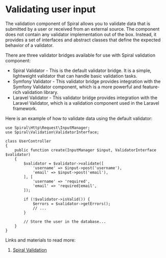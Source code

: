 # Validating user input

The validation component of Spiral allows you to validate data that is submitted by a user or received from an external source. The component does not contain any validator implementation out of the box. Instead, it provides a set of interfaces and abstract classes that define the expected behavior of a validator.

There are three validator bridges available for use with Spiral validation component:

- Spiral Validator - This is the default validator bridge. It is a simple, lightweight validator that can handle basic validation tasks.
- Symfony Validator - This validator bridge provides integration with the Symfony Validator component, which is a more powerful and feature-rich validation library.
- Laravel Validator - This validator bridge provides integration with the Laravel Validator, which is a validation component used in the Laravel framework.

Here is an example of how to validate data using the default validator:

```
use Spiral\Http\Request\InputManager;
use Spiral\Validation\ValidatorInterface;

class UserController
{
    public function create(InputManager $input, ValidatorInterface $validator)
    {
        $validator = $validator->validate([
            'username' => $input->post('username'),
            'email' => $input->post('email'),
        ], [
            'username' => 'required',
            'email' => 'required|email',
        ]);
        
        if (!$validator->isValid()) {
            $errors = $validator->getErrors();
            // ...
        }

        // Store the user in the database...
    }
}
```

Links and materials to read more:
1. [Spiral Validation](https://spiral.dev/docs/validation-spiral/current/en)